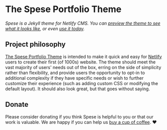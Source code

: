 # The Spese Portfolio Theme

*Spese is a Jekyll theme for Netlify CMS. You can [preview the theme to see what it looks like](https://spese.netlify.app/), or even [use it today](https://quantumx-dev.github.io/Spese).*

## Project philosophy

[The Spese Portfolio Theme](https://github.com/getlocalhost/Spese) is intended to make it quick and easy for [Netlify](https://www.netlify.com?utm_source=Spese) users to create their first (of 1000s) website. The theme should meet the vast majority of users' needs out of the box, erring on the side of simplicity rather than flexibility, and provide users the opportunity to opt-in to additional complexity if they have specific needs or wish to further customize their experience (such as adding custom CSS or modifying the default layout). It should also look great, but that goes without saying.

## Donate

Please consider donating if you think Spese is helpful to you or that our work is valuable. We are happy if you can help us [buy a cup of coffee](https://patreon.com/quantumx?utm_source=Spese). :heart:
